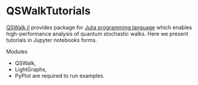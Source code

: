 # QSWalkTutorials


[QSWalk.jl](https://github.com/ZKSI/QSWalk.jl) provides package for [Julia programming language](https://julialang.org/) which enables high-performance analysis of quantum stochastic walks. Here we present tutorials in Jupyter notebooks forms. 

Modules 
- QSWalk,
- LightGraphs, 
- PyPlot 
are required to run examples.
